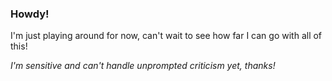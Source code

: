 ### Howdy! 

I'm just playing around for now, can't wait to see how far I can go with all of this! 

*I'm sensitive and can't handle unprompted criticism yet, thanks!*

<!--
**alxssa-b/alxssa-b** is a ✨ _special_ ✨ repository because its `README.md` (this file) appears on your GitHub profile.

Here are some ideas to get you started:

- 🔭 I’m currently working on ...
- 🌱 I’m currently learning ...
- 👯 I’m looking to collaborate on ...
- 🤔 I’m looking for help with ...
- 💬 Ask me about ...
- 📫 How to reach me: ...
- 😄 Pronouns: ...
- ⚡ Fun fact: ...
-->
